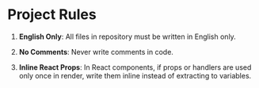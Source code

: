# Project Rules

1. **English Only**: All files in repository must be written in English only.

2. **No Comments**: Never write comments in code.

3. **Inline React Props**: In React components, if props or handlers are used only once in render, write them inline instead of extracting to variables.
